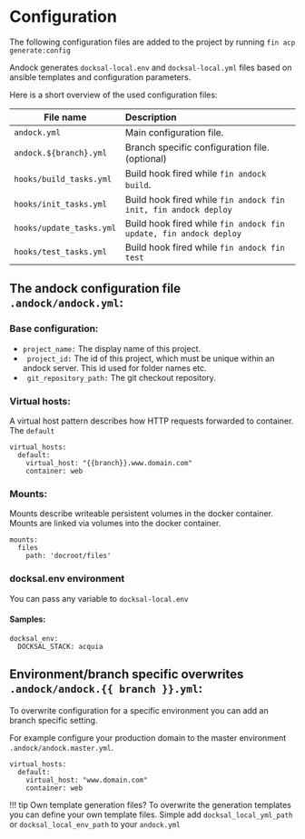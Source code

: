 # Configuration  
The following configuration files are added to the project by running `fin acp generate:config`

Andock generates `docksal-local.env` and `docksal-local.yml` files based on ansible templates and configuration parameters.

Here is a short overview of the used configuration files:

| File name                  | Description |
|----------------------------|:------------|
| `andock.yml`            | Main configuration file.
| `andock.${branch}.yml`            | Branch specific configuration file. (optional)
| `hooks/build_tasks.yml`    | Build hook fired while `fin andock build`. |
| `hooks/init_tasks.yml`     | Build hook fired while `fin andock fin init, fin andock deploy` |
| `hooks/update_tasks.yml`   | Build hook fired while `fin andock fin update, fin andock deploy`|
| `hooks/test_tasks.yml`     | Build hook fired while `fin andock fin test`|

## The andock configuration file `.andock/andock.yml`:

### Base configuration:
 * ` project_name: ` The display name of this project. 
 * ` project_id:` The id of this project, which must be unique within an andock server. This id used for folder names etc.  
 * ` git_repository_path:` The git checkout repository.

### Virtual hosts:
A virtual host pattern describes how HTTP requests forwarded to container.
The `default` 
``` 
virtual_hosts:
  default: 
    virtual_host: "{{branch}}.www.domain.com"
    container: web
``` 

### Mounts:
Mounts describe writeable persistent volumes in the docker container.
Mounts are linked via volumes into the docker container.
``` 
mounts:
  files
    path: 'docroot/files'
```

### docksal.env environment
You can pass any variable to `docksal-local.env`

#### Samples:
```
docksal_env:
  DOCKSAL_STACK: acquia
``` 
## Environment/branch specific overwrites `.andock/andock.{{ branch }}.yml`:
To overwrite configuration for a specific environment you can add an branch specific setting.

For example configure your production domain to the master environment `.andock/andock.master.yml`.
```
virtual_hosts:
  default: 
    virtual_host: "www.domain.com"
    container: web
```


!!! tip Own template generation files?
    To overwrite the generation templates you can define your own template files. Simple add `docksal_local_yml_path` or `docksal_local_env_path` to your `andock.yml`
